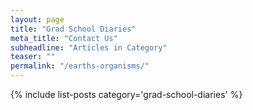 ```yaml
---
layout: page
title: "Grad School Diaries"
meta_title: "Contact Us"
subheadline: "Articles in Category"
teaser: ""
permalink: "/earths-organisms/"
---
```

{% include list-posts category='grad-school-diaries' %}
